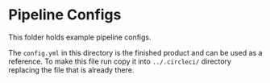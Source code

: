 # Pipeline Configs

This folder holds example pipeline configs.

The `config.yml` in this directory is the finished product and can be used as a reference. To make this file run copy it into `../.circleci/` directory replacing the file that is already there.